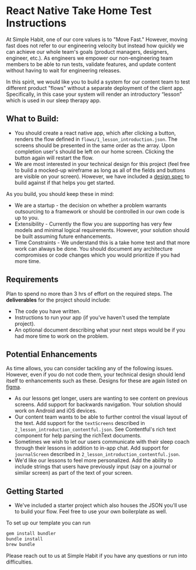 # React Native Take Home Test Instructions

At Simple Habit, one of our core values is to "Move Fast."  However, moving fast does not refer to our engineering velocity but instead how quickly we can achieve our whole team's goals (product managers, designers, engineer, etc.).  As engineers we empower our non-engineering team members to be able to run tests, validate features, and update content without having to wait for engineering releases.

In this spirit, we would like you to build a system for our content team to test different product "flows" without a separate deployment of the client app.  Specifically, in this case your system will render an introductory “lesson” which is used in our sleep therapy app.

## What to Build:
* You should create a react native app, which after clicking a button, renders the flow defined in `flows/1_lesson_introduction.json`.  The screens should be presented in the same order as the array.  Upon completion user's should be left on our home screen.  Clicking the button again will restart the flow.
* We are most interested in your technical design for this project (feel free to build a mocked-up wireframe as long as all of the fields and buttons are visible on your screen).  However, we have included a [design spec](https://www.figma.com/file/EogHwsKaSz48dBhANAhA2V/Engineering-Take-Home-Specification?node-id=0%3A1) to build against if that helps you get started.

As you build, you should keep these in mind:
* We are a startup - the decision on whether a problem warrants outsourcing to a framework or should be controlled in our own code is up to you.
* Extensibility - Currently the flow you are supporting has very few models and minimal logical requirements.  However, your solution should be built assuming future enhancements.
* Time Constraints - We understand this is a take home test and that more work can always be done.  You should document any architecture compromises or code changes which you would prioritize if you had more time.

## Requirements
Plan to spend no more than 3 hrs of effort on the required steps. The **deliverables** for the project should include:

* The code you have written.  
* Instructions to run your app (if you've haven't used the template project).
* An optional document describing what your next steps would be if you had more time to work on the problem.

## Potential Enhancements
As time allows, you can consider tackling any of the following issues.  However, even if you do not code them, your technical design should lend itself to enhancements such as these.  Designs for these are again listed on [figma](https://www.figma.com/file/EogHwsKaSz48dBhANAhA2V/Engineering-Take-Home-Specification?node-id=0%3A1).

* As our lessons get longer, users are wanting to see content on previous screens.  Add support for backwards navigation.  Your solution should work on Android and iOS devices.
* Our content team wants to be able to further control the visual layout of the text.  Add support for the `textScreens` described in `2_lesson_introduction_contentful.json`.  See Contentful's rich text component for help parsing the richText documents.
* Sometimes we wish to let our users communicate with their sleep coach through their lessons in addition to in-app chat.  Add support for `journalScreen` described in `2_lesson_introduction_contentful.json`.
* We'd like our lessons to feel more personalized.  Add the ability to include strings that users have previously input (say on a journal or similar screen) as part of the text of your screen.

## Getting Started
* We've included a starter project which also houses the JSON you'll use to build your flow.  Feel free to use your own boilerplate as well.

To set up our template you can run

```sh
gem install bundler
bundle install
brew bundle
```


Please reach out to us at Simple Habit if you have any questions or run into difficulties.
